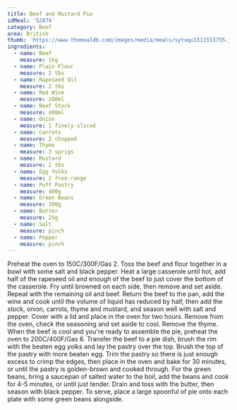 ```yaml
---
title: Beef and Mustard Pie
idMeal: '52874'
category: Beef
area: British
thumb: 'https://www.themealdb.com/images/media/meals/sytuqu1511553755.jpg'
ingredients:
  - name: Beef
    measure: 1kg
  - name: Plain Flour
    measure: 2 tbs
  - name: Rapeseed Oil
    measure: 2 tbs
  - name: Red Wine
    measure: 200ml
  - name: Beef Stock
    measure: 400ml
  - name: Onion
    measure: 1 finely sliced
  - name: Carrots
    measure: 2 chopped
  - name: Thyme
    measure: 3 sprigs
  - name: Mustard
    measure: 2 tbs
  - name: Egg Yolks
    measure: 2 free-range
  - name: Puff Pastry
    measure: 400g
  - name: Green Beans
    measure: 300g
  - name: Butter
    measure: 25g
  - name: Salt
    measure: pinch
  - name: Pepper
    measure: pinch
---
```

Preheat the oven to 150C/300F/Gas 2.
Toss the beef and flour together in a bowl with some salt and black pepper.
Heat a large casserole until hot, add half of the rapeseed oil and enough of the beef to just cover the bottom of the casserole.
Fry until browned on each side, then remove and set aside. Repeat with the remaining oil and beef.
Return the beef to the pan, add the wine and cook until the volume of liquid has reduced by half, then add the stock, onion, carrots, thyme and mustard, and season well with salt and pepper.
Cover with a lid and place in the oven for two hours.
Remove from the oven, check the seasoning and set aside to cool. Remove the thyme.
When the beef is cool and you're ready to assemble the pie, preheat the oven to 200C/400F/Gas 6.
Transfer the beef to a pie dish, brush the rim with the beaten egg yolks and lay the pastry over the top. Brush the top of the pastry with more beaten egg.
Trim the pastry so there is just enough excess to crimp the edges, then place in the oven and bake for 30 minutes, or until the pastry is golden-brown and cooked through.
For the green beans, bring a saucepan of salted water to the boil, add the beans and cook for 4-5 minutes, or until just tender.
Drain and toss with the butter, then season with black pepper.
To serve, place a large spoonful of pie onto each plate with some green beans alongside.
